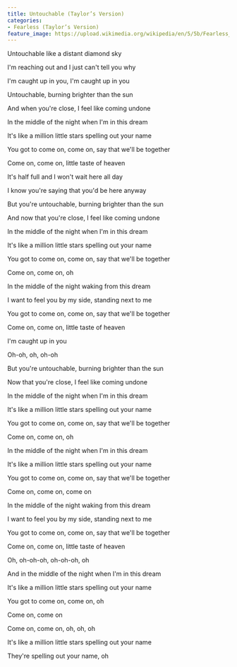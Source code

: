 ```yaml
---
title: Untouchable (Taylor’s Version)
categories:
- Fearless (Taylor’s Version)
feature_image: https://upload.wikimedia.org/wikipedia/en/5/5b/Fearless_%28Taylor%27s_Version%29_%282021_album_cover%29_by_Taylor_Swift.png
--- 
```

Untouchable like a distant diamond sky

I'm reaching out and I just can't tell you why

I'm caught up in you, I'm caught up in you

Untouchable, burning brighter than the sun

And when you're close, I feel like coming undone

In the middle of the night when I'm in this dream

It's like a million little stars spelling out your name

You got to come on, come on, say that we'll be together

Come on, come on, little taste of heaven

It's half full and I won't wait here all day

I know you're saying that you'd be here anyway

But you're untouchable, burning brighter than the sun

And now that you're close, I feel like coming undone

In the middle of the night when I'm in this dream

It's like a million little stars spelling out your name

You got to come on, come on, say that we'll be together

Come on, come on, oh

In the middle of the night waking from this dream

I want to feel you by my side, standing next to me

You got to come on, come on, say that we'll be together

Come on, come on, little taste of heaven

I'm caught up in you

Oh-oh, oh, oh-oh

But you're untouchable, burning brighter than the sun

Now that you're close, I feel like coming undone

In the middle of the night when I'm in this dream

It's like a million little stars spelling out your name

You got to come on, come on, say that we'll be together

Come on, come on, oh

In the middle of the night when I'm in this dream

It's like a million little stars spelling out your name

You got to come on, come on, say that we'll be together

Come on, come on, come on

In the middle of the night waking from this dream

I want to feel you by my side, standing next to me

You got to come on, come on, say that we'll be together

Come on, come on, little taste of heaven

Oh, oh-oh-oh, oh-oh-oh, oh

And in the middle of the night when I'm in this dream

It's like a million little stars spelling out your name

You got to come on, come on, oh

Come on, come on

Come on, come on, oh, oh, oh

It's like a million little stars spelling out your name

They're spelling out your name, oh